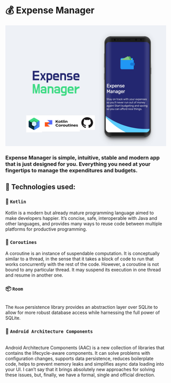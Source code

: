 # 💰 Expense Manager
<img src="https://github.com/behzod1996/ExpenseManager/blob/master/expense-manager-mock-up-edition.jpg" width="max-width;"/>

### Expense Manager is simple, intuitive, stable and modern app that is just designed for you. Everything you need at your fingertips to manage the expenditures and budgets.

## 🔨 Technologies used:
### 🥇 `Kotlin` 
Kotlin is a modern but already mature programming language aimed to make developers happier. It’s concise, safe, interoperable with Java and other languages, and provides many ways to reuse code between multiple platforms for productive programming.
### 🧵  `Coroutines`
A coroutine is an instance of suspendable computation. It is conceptually similar to a thread, in the sense that it takes a block of code to run that works concurrently with the rest of the code. However, a coroutine is not bound to any particular thread. It may suspend its execution in one thread and resume in another one.
### 📦 `Room`
<br>The `Room`  persistence library provides an abstraction layer over SQLite to allow for more robust database access while harnessing the full power of SQLite.<br/>
### 🔑 `Android Architecture Components`
<br>Android Architecture Components (AAC) is a new collection of libraries that contains the lifecycle-aware components. It can solve problems with configuration changes, supports data persistence, reduces boilerplate code, helps to prevent memory leaks and simplifies async data loading into your UI. I can’t say that it brings absolutely new approaches for solving these issues, but, finally, we have a formal, single and official direction. <br/>
